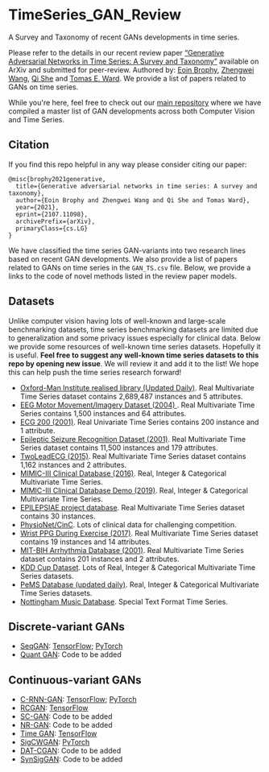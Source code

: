 # TimeSeries_GAN_Review
A Survey and Taxonomy of recent GANs developments in time series. 

Please refer to the details in our recent review paper [“Generative Adversarial Networks in Time Series: A Survey and Taxonomy”](https://arxiv.org/pdf/2107.11098.pdf) available on ArXiv and submitted for peer-review. Authored by: [Eoin Brophy](https://scholar.google.com/citations?user=p23N6JkAAAAJ&hl=en&oi=ao), [Zhengwei Wang](https://scholar.google.com/citations?user=TaYR7cMAAAAJ&hl=en), [Qi She](https://scholar.google.com/citations?user=iHoGTt4AAAAJ&hl=en) and [Tomas E. Ward](https://scholar.google.com/citations?user=dL7lCKUAAAAJ&hl=en). We provide a list of papers related to GANs on time series. 

While you're here, feel free to check out our [main repository](https://github.com/sheqi/GAN_Review) where we have compiled a master list of GAN developments across both Computer Vision and Time Series.


## Citation

If you find this repo helpful in any way please consider citing our paper:

    @misc{brophy2021generative,
      title={Generative adversarial networks in time series: A survey and taxonomy}, 
      author={Eoin Brophy and Zhengwei Wang and Qi She and Tomas Ward},
      year={2021},
      eprint={2107.11098},
      archivePrefix={arXiv},
      primaryClass={cs.LG}
    }
    
    
We have classified the time series GAN-variants into two research lines based on recent GAN developments. We also provide a list of papers related to GANs on time series in the `GAN_TS.csv` file. Below, we provide a links to the code of novel methods listed in the review paper models. 

## Datasets
Unlike computer vision having lots of well-known and large-scale benchmarking datasets, time series benchmarking datasets are limited due to generalization and some privacy issues especially for clinical data. Below we provide some resources of well-known time series datasets. Hopefully it is useful. **Feel free to suggest any well-known time series datasets to this repo by opening new issue**. We will review it and add it to the list! We hope this can help push the time series research forward!

* [Oxford-Man Institute realised library (Updated Daily)](https://realized.oxford-man.ox.ac.uk/). Real Multivariate Time Series dataset contains 2,689,487 instances and 5 attributes.
* [EEG Motor Movement/Imagery Dataset (2004) ](https://physionet.org/content/eegmmidb/1.0.0/). Real Multivariate Time Series contains 1,500 instances and 64  attributes.
* [ECG 200 (2001)](http://www.timeseriesclassification.com/description.php?Dataset=ECG200). Real Univariate Time Series contains 200 instance and 1 attribute. 
* [Epileptic  Seizure  Recognition  Dataset (2001)](https://archive.ics.uci.edu/ml/datasets/Epileptic+Seizure+Recognition). Real Multivariate Time Series dataset contains 11,500 instances and 179 attributes.
* [TwoLeadECG (2015)](http://www.timeseriesclassification.com/description.php?Dataset=TwoLeadECG). Real Multivariate Time Series dataset contains 1,162 instances and 2 attributes.
* [MIMIC-III Clinical Database (2016)](https://physionet.org/content/mimiciii/1.4/). Real, Integer & Categorical Multivariate Time Series.
* [MIMIC-III Clinical Database Demo (2019)](https://physionet.org/content/mimiciii-demo/1.4/). Real, Integer & Categorical Multivariate Time Series.
* [EPILEPSIAE project database](http://www.epilepsiae.eu/project_outputs/european_database_on_epilepsy). Real Multivariate Time Series dataset contains 30 instances.
* [PhysioNet/CinC](https://physionet.org/news/post/231). Lots of clinical data for challenging competition.
* [Wrist PPG During Exercise (2017)](https://physionet.org/content/wrist/1.0.0/). Real Multivariate Time Series dataset contains 19 instances and 14 attributes.
* [MIT-BIH Arrhythmia Database (2001)](https://physionet.org/content/mitdb/1.0.0/).  Real Multivariate Time Series dataset contains 201 instances and 2 attributes.
* [KDD Cup Dataset](https://kdd.org/kdd-cup). Lots of Real, Integer & Categorical  Multivariate Time Series datasets.
* [PeMS Database (updated daily)](https://dot.ca.gov/programs/traffic-operations/mpr/pems-source). Real, Integer & Categorical  Multivariate Time Series datasets.
* [Nottingham Music Database](http://abc.sourceforge.net/NMD/). Special Text Format Time Series. 

## Discrete-variant GANs
* [SeqGAN](https://arxiv.org/pdf/1609.05473.pdf): [TensorFlow](https://github.com/LantaoYu/SeqGAN); [PyTorch](https://github.com/suragnair/seqGAN)
* [ Quant GAN](https://arxiv.org/pdf/1907.06673.pdf): Code to be added

## Continuous-variant GANs
* [C-RNN-GAN](https://arxiv.org/pdf/1611.09904.pdf): [TensorFlow](https://github.com/olofmogren/c-rnn-gan); [PyTorch](https://github.com/cjbayron/c-rnn-gan.pytorch)
* [RCGAN](https://arxiv.org/pdf/1706.02633.pdf): [TensorFlow](https://github.com/ratschlab/RGAN)
* [SC-GAN](https://www.springerprofessional.de/en/continuous-patient-centric-sequence-generation-via-sequentially-/16671112): Code to be added
* [NR-GAN](https://dl.acm.org/doi/abs/10.1145/3366174.3366186): Code to be added
* [Time GAN](https://papers.nips.cc/paper/2019/file/c9efe5f26cd17ba6216bbe2a7d26d490-Paper.pdf): [TensorFlow](https://github.com/jsyoon0823/TimeGAN)
* [SigCWGAN](https://arxiv.org/pdf/2006.05421.pdf): [PyTorch](https://github.com/SigCGANs/Conditional-Sig-Wasserstein-GANs)
* [DAT-CGAN](https://arxiv.org/pdf/2009.12682.pdf): Code to be added
* [SynSigGAN](https://www.mdpi.com/2079-7737/9/12/441): Code to be added
